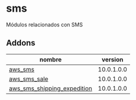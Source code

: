 sms
=========
Módulos relacionados con SMS


Addons
----------------
nombre | version
--- | ---
[aws_sms](aws_sms/) | 10.0.1.0.0
[aws_sms_sale](aws_sms_sale/) | 10.0.1.0.0
[aws_sms_shipping_expedition](aws_sms_shipping_expedition/) | 10.0.1.0.0
